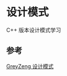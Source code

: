 # 设计模式

C++ 版本设计模式学习

## 参考

[GreyZeng 设计模式](https://blog.csdn.net/hotonyhui/category_12091486.html)
